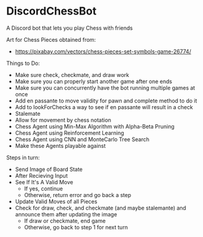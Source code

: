 # DiscordChessBot
A Discord bot that lets you play Chess with friends

Art for Chess Pieces obtained from:
- https://pixabay.com/vectors/chess-pieces-set-symbols-game-26774/

Things to Do:
- Make sure check, checkmate, and draw work
- Make sure you can properly start another game after one ends
- Make sure you can concurrently have the bot running multiple games at once
- Add en passante to move validity for pawn and complete method to do it
- Add to lookForChecks a way to see if en passante will result in a check
- Stalemate 
- Allow for movement by chess notation
- Chess Agent using Min-Max Algorithm with Alpha-Beta Pruning
- Chess Agent using Reinforcement Learning
- Chess Agent using CNN and MonteCarlo Tree Search
- Make these Agents playable against

Steps in turn:
- Send Image of Board State
- After Recieving Input
- See If It's A Valid Move
  - If yes, continue
  - Otherwise, return error and go back a step
- Update Valid Moves of all Pieces
- Check for draw, check, and checkmate (and maybe stalemante) and announce them after updating the image
  - If draw or checkmate, end game
  - Otherwise, go back to step 1 for next turn